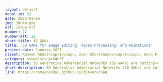 ```yaml
---
layout: default
modal-id: 22
date: 2023-01-06
img: 3DGAN.png
alt: image-alt
number: 22
number-alt: 22
short-title: 3D GANs
title: '3D GANs for Image Editing, Video Processing, and Animations'
project-date: January 2023
client: Rameen Abdal<sup>1</sup>, Ivan Skorokhodov<sup>1</sup>, Anna Fruehstueck<sup>1</sup>
category: <sup>1</sup>KAUST
description: 3D Generative Adversarial Networks (3D GANs) are cutting-edge deep learning technology that can generate 3D images and shapes from 2D images. They are particularly useful in creating 3D objects that are challenging or time-consuming to create using traditional methods. 3D GANs have applications in a wide range of fields, including computer graphics, video games, architecture, product design, and medical imaging. In this demo, we show the results of an efficiently trained 3D GAN with high-quality rendering and multi-view consistency. We then demonstrate applications of 3D GANs for creating and editing 3D avatars of a person to generate high-quality animations. We also show an extension of 3D GANs in video processing where we are able to change the attributes of a face in a video or render a video in novel views, for example, rendering a talking head in different poses.
short-description: 3D Generative Adversarial Networks (3D GANs) are cutting-edge deep learning technology
link: https://rameenabdal.github.io/3DAvatarGAN
---
```

